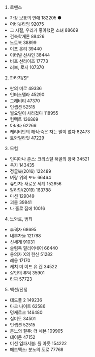 1. 로맨스

- 가장 보통의 연애 182205 ●
- 어바웃타임 92075
- 그 시절, 우리가 좋아했던 소녀 88669
- 건축학개론 88426
- 노트북 38899
- 이프 온리 39440
- 이터널 선샤인 38444
- 비포 선라이즈 17773
- 러브, 로지 107370



2. 판타지/SF

* 판의 미로 49336
* 인터스텔라 45290
* 그래비티 47370
* 인셉션 52515
* 월요일이 사라졌다 118955
* 컨택트 136869
* 아바타 62266
* 캐리비안의 해적:죽은 자는 말이 없다 82473
* 트와일라잇 47229



3. 모험

* 인디아나 존스: 크리스탈 해골의 왕국 34521
* 옥자 143435
* 정글북(2016) 122489
* 벼랑 위의 포뇨 66464
* 쥬만지: 새로운 세계 152656
* 알라딘(2019) 163788
* 마션 129049
* 괴물 39841
* 나 홀로 집에 10016



4. 느와르, 범죄

* 추격자 68695
* 내부자들 121788
* 신세계 91031
* 슬럼독 밀리어네어 66440
* 용의자 X의 헌신 51282
* 레옹 17170
* 캐치 미 이프 유 캔 34522
* 살인의 추억 35901
* 타짜 57723



5. 액션/전쟁

- 데드풀 2 149236
- 다크 나이트 62586
- 덩케르크 146480
- 실미도 34501
- 인셉션 52515
- 분노의 질주: 더 세븐 109905
- 테이큰 47152
- 미션 임파서블: 폴 아웃 154222
- 매드맥스: 분노의 도로 77768
